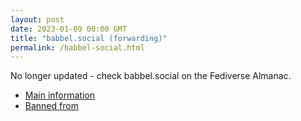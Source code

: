 ```yaml
---
layout: post
date: 2023-01-09 00:00 GMT
title: "babbel.social (forwarding)"
permalink: /babbel-social.html
---
```


No longer updated - check babbel.social on the Fediverse Almanac.

* [Main information](https://www.fediversealmanac.com/api/v1/instances/babbel.social)
* [Banned from](https://www.fediversealmanac.com/api/v1/instances/babbel.social/banned_from)

